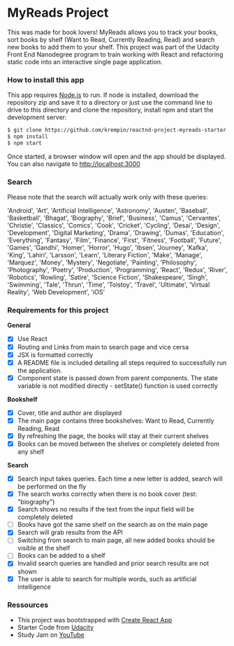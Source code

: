 # MyReads Project

This was made for book lovers! MyReads allows you to track your books, sort books by shelf (Want to Read, Currently Reading, Read) and search new books to add them to your shelf. This project was part of the Udacity Front End Nanodegree program to train working with React and refactoring static code into an interactive single page application.

 ### How to install this app

This app requires [Node.js](https://nodejs.org/) to run. If node is installed, download the repository zip and save it to a directory or just use the command line to drive to this directory and clone the repository, install npm and start the development server:

```sh
$ git clone https://github.com/krempin/reactnd-project-myreads-starter
$ npm install
$ npm start
```

Once started, a browser window will open and the app should be displayed. You can also navigate to [http://localhost:3000](http://localhost:3000/)

### Search

Please note that the search will actually work only with these queries:

'Android', 'Art', 'Artificial Intelligence', 'Astronomy', 'Austen', 'Baseball', 'Basketball', 'Bhagat', 'Biography', 'Brief', 'Business', 'Camus', 'Cervantes', 'Christie', 'Classics', 'Comics', 'Cook', 'Cricket', 'Cycling', 'Desai', 'Design', 'Development', 'Digital Marketing', 'Drama', 'Drawing', 'Dumas', 'Education', 'Everything', 'Fantasy', 'Film', 'Finance', 'First', 'Fitness', 'Football', 'Future', 'Games', 'Gandhi', 'Homer', 'Horror', 'Hugo', 'Ibsen', 'Journey', 'Kafka', 'King', 'Lahiri', 'Larsson', 'Learn', 'Literary Fiction', 'Make', 'Manage', 'Marquez', 'Money', 'Mystery', 'Negotiate', 'Painting', 'Philosophy', 'Photography', 'Poetry', 'Production', 'Programming', 'React', 'Redux', 'River', 'Robotics', 'Rowling', 'Satire', 'Science Fiction', 'Shakespeare', 'Singh', 'Swimming', 'Tale', 'Thrun', 'Time', 'Tolstoy', 'Travel', 'Ultimate', 'Virtual Reality', 'Web Development', 'iOS'

### Requirements for this project

**General**

- [x] Use React
- [x] Routing and Links from main to search page and vice cersa
- [x] JSX is formatted correctly
- [x] A README file is included detailing all steps required to successfully run the application.
- [x] Component state is passed down from parent components. The state variable is not modified directly - setState() function is used correctly

**Bookshelf**

- [x] Cover, title and author are displayed
- [x] The main page contains three bookshelves: Want to Read, Currently Reading, Read
- [x] By refreshing the page, the books will stay at their current shelves
- [x] Books can be moved between the shelves or completely deleted from any shelf

**Search**

- [x] Search input takes queries. Each time a new letter is added, search will be performed on the fly
- [x] The search works correctly when there is no book cover (test: "biography")
- [x] Search shows no results if the text from the input field will be completely deleted
- [ ] Books have got the same shelf on the search as on the main page
- [x] Search will grab results from the API
- [ ] Switching from search to main page, all new added books should be visible at the shelf
- [ ] Books can be added to a shelf
- [x] Invalid search queries are handled and prior search results are not shown
- [x] The user is able to search for multiple words, such as artificial intelligence

### Ressources

* This project was bootstrapped with [Create React App](https://github.com/facebookincubator/create-react-app)
* Starter Code from [Udacity](https://github.com/udacity/reactnd-project-myreads-starter)
* Study Jam on [YouTube](https://www.youtube.com/watch?v=i6L2jLHV9j8)
